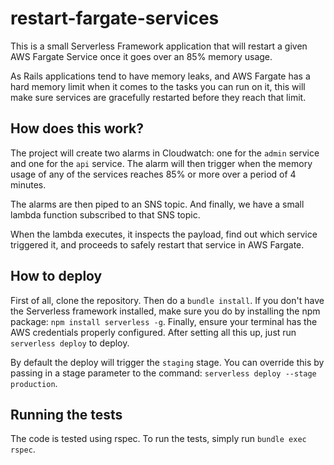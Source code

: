 # restart-fargate-services

This is a small Serverless Framework application that will restart a given AWS Fargate Service once it goes over an 85% memory usage.

As Rails applications tend to have memory leaks, and AWS Fargate has a hard memory limit when it comes to the tasks you can run on it,
this will make sure services are gracefully restarted before they reach that limit.

## How does this work?

The project will create two alarms in Cloudwatch: one for the `admin` service and one for the `api` service. The alarm will then trigger
when the memory usage of any of the services reaches 85% or more over a period of 4 minutes.

The alarms are then piped to an SNS topic. And finally, we have a small lambda function subscribed to that SNS topic.

When the lambda executes, it inspects the payload, find out which service triggered it, and proceeds to safely restart that service in
AWS Fargate.

## How to deploy
First of all, clone the repository. Then do a `bundle install`. If you don't have the Serverless framework installed, make sure you do by
installing the npm package: `npm install serverless -g`. Finally, ensure your terminal has the AWS credentials properly configured. After
setting all this up, just run `serverless deploy` to deploy.

By default the deploy will trigger the `staging` stage. You can override this by passing in a stage parameter to the command: `serverless deploy --stage production`.

## Running the tests
The code is tested using rspec. To run the tests, simply run `bundle exec rspec`.
